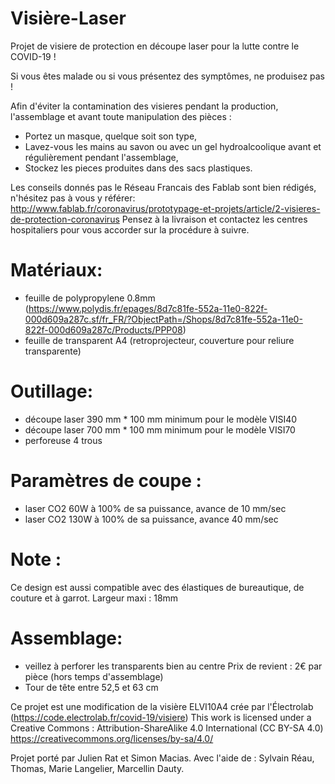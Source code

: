 # Visière-Laser
Projet de visiere de protection en découpe laser pour la lutte contre le COVID-19 !  

Si vous êtes malade ou si vous présentez des symptômes, ne produisez pas !
  
Afin d'éviter la contamination des visieres pendant la production, l'assemblage et avant toute manipulation des pièces :
- Portez un masque, quelque soit son type,
- Lavez-vous les mains au savon ou avec un gel hydroalcoolique avant et régulièrement pendant l'assemblage,
- Stockez les pieces produites dans des sacs plastiques.
  
Les conseils donnés pas le Réseau Francais des Fablab sont bien rédigés, n'hésitez pas à vous y référer:
http://www.fablab.fr/coronavirus/prototypage-et-projets/article/2-visieres-de-protection-coronavirus
Pensez à la livraison et contactez les centres hospitaliers pour vous accorder sur la procédure à suivre.

 # Matériaux:
- feuille de polypropylene 0.8mm (https://www.polydis.fr/epages/8d7c81fe-552a-11e0-822f-000d609a287c.sf/fr_FR/?ObjectPath=/Shops/8d7c81fe-552a-11e0-822f-000d609a287c/Products/PPP08)
- feuille de transparent A4 (retroprojecteur, couverture pour reliure transparente)
 # Outillage:
- découpe laser 390 mm * 100 mm minimum pour le modèle VISI40
- découpe laser 700 mm * 100 mm minimum pour le modèle VISI70
- perforeuse 4 trous
 # Paramètres de coupe :
- laser CO2 60W à 100% de sa puissance, avance de 10 mm/sec
- laser CO2 130W à 100% de sa puissance, avance 40 mm/sec
 # Note :
Ce design est aussi compatible avec des élastiques de bureautique, de couture et à garrot.
Largeur maxi : 18mm
 # Assemblage:
- veillez à perforer les transparents bien au centre
Prix de revient : 2€ par pièce (hors temps d'assemblage)
- Tour de tête entre 52,5 et 63 cm

Ce projet est une modification de la visière ELVI10A4 crée par l'Électrolab (https://code.electrolab.fr/covid-19/visiere)
This work is licensed under a Creative Commons :
Attribution-ShareAlike 4.0 International (CC BY-SA 4.0)
https://creativecommons.org/licenses/by-sa/4.0/

Projet porté par Julien Rat et Simon Macias.
Avec l'aide de : Sylvain Réau, Thomas, Marie Langelier, Marcellin Dauty.

